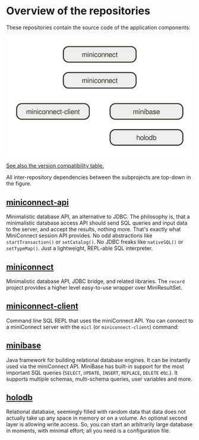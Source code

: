 # Overview of the repositories

These repositories contain the source code of the application components:

![Repositories](repo-deps.svg)

[See also the version compatibility table.](VERSIONS.md)

All inter-repository dependencies between the subprojects are top-down in the figure.

## [miniconnect-api](https://github.com/miniconnect/miniconnect-api)

Minimalistic database API, an alternative to JDBC.
The philosophy is, that a minimalistic database access API should send SQL queries and input data to the server, and accept the results, nothing more.
That's exactly what MiniConnect session API provides.
No odd abstractions like `startTransaction()` or `setCatalog()`.
No JDBC freaks like `nativeSQL()` or `setTypeMap()`.
Just a lightweight, REPL-able SQL interpreter.

## [miniconnect](https://github.com/miniconnect/miniconnect)

Minimalistic database API, JDBC bridge, and related libraries.
The `record` project provides a higher level easy-to-use wrapper over MiniResultSet.

## [miniconnect-client](https://github.com/miniconnect/miniconnect-client)

Command line SQL REPL that uses the miniConnect API.
You can connect to a miniConnect server with the `micl` (or `miniconnect-client`) command:

## [minibase](https://github.com/miniconnect/minibase)

Java framework for building relational database engines.
It can be instantly used via the miniConnect API.
MiniBase has built-in support for the most important SQL queries (`SELECT`, `UPDATE`, `INSERT`, `REPLACE`, `DELETE` etc.).
It supports multiple schemas, multi-schema queries, user variables and more.

## [holodb](https://github.com/miniconnect/holodb)

Relational database, seemingly filled with random data that data does not actually take up any space in memory or on a volume.
An optional second layer is allowing write access.
So, you can start an arbitrarily large database in moments, with minimal effort; all you need is a configuration file.
